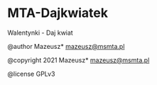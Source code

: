 # MTA-Dajkwiatek

Walentynki - Daj kwiat

@author Mazeusz* mazeusz@msmta.pl

@copyright 2021 Mazeusz* mazeusz@msmta.pl

@license GPLv3
